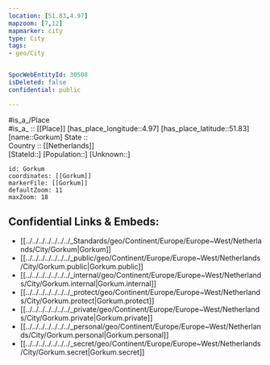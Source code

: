 ```yaml
---
location: [51.83,4.97] 
mapzoom: [7,12] 
mapmarker: city 
type: City
tags:
- geo/City


SpocWebEntityId: 30508
isDeleted: false
confidential: public

---
```

#is_a_/Place  
#is_a_ :: [[Place]] 
[has_place_longitude::4.97] 
[has_place_latitude::51.83] 
[name::Gorkum] 
State ::  
Country :: [[Netherlands]]  
[StateId::] 
[Population::] 
[Unknown::] 


```leaflet
id: Gorkum
coordinates: [[Gorkum]] 
markerFile: [[Gorkum]] 
defaultZoom: 11 
maxZoom: 18
```


## Confidential Links & Embeds: 
- [[../../../../../../../_Standards/geo/Continent/Europe/Europe~West/Netherlands/City/Gorkum|Gorkum]] 
- [[../../../../../../../_public/geo/Continent/Europe/Europe~West/Netherlands/City/Gorkum.public|Gorkum.public]] 
- [[../../../../../../../_internal/geo/Continent/Europe/Europe~West/Netherlands/City/Gorkum.internal|Gorkum.internal]] 
- [[../../../../../../../_protect/geo/Continent/Europe/Europe~West/Netherlands/City/Gorkum.protect|Gorkum.protect]] 
- [[../../../../../../../_private/geo/Continent/Europe/Europe~West/Netherlands/City/Gorkum.private|Gorkum.private]] 
- [[../../../../../../../_personal/geo/Continent/Europe/Europe~West/Netherlands/City/Gorkum.personal|Gorkum.personal]] 
- [[../../../../../../../_secret/geo/Continent/Europe/Europe~West/Netherlands/City/Gorkum.secret|Gorkum.secret]] 
